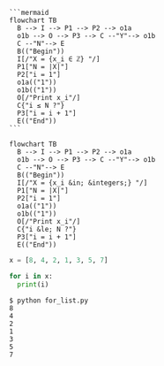 <pre><code>```mermaid
flowchart TB
  B --> I --> P1 --> P2 --> o1a
  o1b --> O --> P3 --> C --"Y"--> o1b
  C --"N"--> E
  B(("Begin"))
  I[/"X = {x_i &in; &integers;} "/]
  P1["N = |X|"]
  P2["i = 1"]
  o1a(("1"))
  o1b(("1"))
  O[/"Print x_i"/]
  C{"i &le; N ?"}
  P3["i = i + 1"]
  E(("End"))
```</code></pre>

```mermaid
flowchart TB
  B --> I --> P1 --> P2 --> o1a
  o1b --> O --> P3 --> C --"Y"--> o1b
  C --"N"--> E
  B(("Begin"))
  I[/"X = {x_i &in; &integers;} "/]
  P1["N = |X|"]
  P2["i = 1"]
  o1a(("1"))
  o1b(("1"))
  O[/"Print x_i"/]
  C{"i &le; N ?"}
  P3["i = i + 1"]
  E(("End"))
```


```python
x = [8, 4, 2, 1, 3, 5, 7]

for i in x:
  print(i)
```

```shell
$ python for_list.py
8
4
2
1
3
5
7
```
